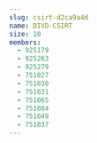 ```yaml
---
slug: csirt-d2ca9a4d
name: DIVD-CSIRT
size: 10
members:
  - 925179
  - 925263
  - 925279
  - 751027
  - 751030
  - 751031
  - 751065
  - 751084
  - 751049
  - 751037
---
```

